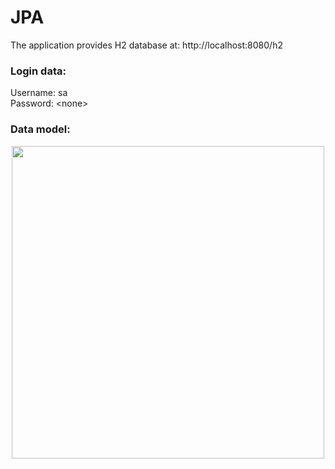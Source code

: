 # JPA
The application provides H2 database at: http://localhost:8080/h2

### Login data:
Username: sa\
Password: \<none>

### Data model:

<p align="center">
<img align="center" src="https://dl.dropbox.com/s/fsny9yp6ou8czny/Data%20model%20v2.png" width="500">
</p>
